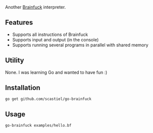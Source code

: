 Another [Brainfuck](https://en.wikipedia.org/wiki/Brainfuck) interpreter.

## Features

- Supports all instructions of Brainfuck
- Supports input and output (in the console)
- Supports running several programs in parallel with shared memory

## Utility

None. I was learning Go and wanted to have fun :)

## Installation

`go get github.com/scastiel/go-brainfuck`

## Usage

`go-brainfuck examples/hello.bf`
